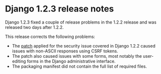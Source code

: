# Django 1.2.3 release notes

Django 1.2.3 fixed a couple of release problems in the 1.2.2 release and was
released two days after 1.2.2.

This release corrects the following problems:

* The [patch](https://github.com/django/django/commit/7f84657b6b2243cc787bdb9f296710c8d13ad0bd) applied for
  the security issue covered in Django 1.2.2 caused issues with non-ASCII
  responses using CSRF tokens.
* The patch also caused issues with some forms, most notably the user-editing
  forms in the Django administrative interface.
* The packaging manifest did not contain the full list of required files.

